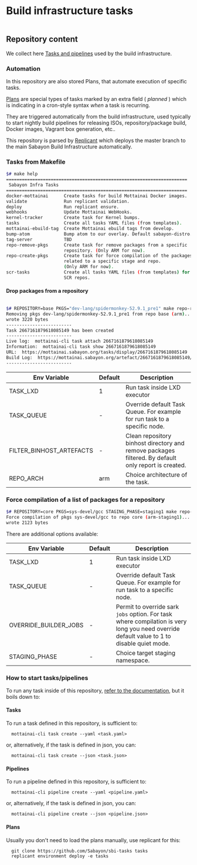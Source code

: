 # Build infrastructure tasks

<p align="center">
  <img src="https://media.giphy.com/media/l3vR6aasfs0Ae3qdG/giphy.gif" alt=""/>
</p>

## Repository content

We collect here [Tasks and pipelines](https://mottainaici.github.io/docs/usage/tasksandpipelines/) used by the build infrastructure.

### Automation

In this repository are also stored Plans, that automate execution of specific tasks.

[Plans](https://mottainaici.github.io/docs/usage/plans/) are special types of tasks marked by an extra field ( *planned* ) which is indicating in a cron-style syntax *when* a task is recurring.

They are triggered automatically from the build infrastructure, used typically to start nightly build pipelines for releasing ISOs, repository/package build, Docker images, Vagrant box generation, etc..

This repository is parsed by [Replicant](https://github.com/MottainaiCI/replicant) which deploys the master branch to the main Sabayon Build Infrastructure automatically.

### Tasks from Makefile

```bash
$# make help
=====================================================================
 Sabayon Infra Tasks
=====================================================================
docker-mottainai      Create tasks for build Mottainai Docker images.
validate              Run replicant validation.
deploy                Run replicant ensure.
webhooks              Update Mottainai WebHooks.
kernel-tracker        Create task for Kernel bumps.
tasks                 Create all tasks YAML files (from templates).
mottainai-ebuild-tag  Create Mottainai ebuild tags from develop.
bump-atom             Bump atom to our overlay. Default sabayon-distro.
tag-server            TBD
repo-remove-pkgs      Create task for remove packages from a specific
                      repository. (Only ARM for now).
repo-create-pkgs      Create task for force compilation of the packages
                      related to a specific stage and repo.
                      (Only ARM for now).
scr-tasks             Create all tasks YAML files (from templates) for 
                      SCR repos.

```

#### Drop packages from a repository

```bash

$# REPOSITORY=base PKGS="dev-lang/spidermonkey-52.9.1_pre1" make repo-remove-pkgs 
Removing pkgs dev-lang/spidermonkey-52.9.1_pre1 from repo base (arm)...
wrote 3220 bytes
-------------------------
Task 2667161879618085149 has been created
-------------------------
Live log:  mottainai-cli task attach 2667161879618085149
Information:  mottainai-cli task show 2667161879618085149
URL:  https://mottainai.sabayon.org/tasks/display/2667161879618085149
Build Log:  https://mottainai.sabayon.org/artefact/2667161879618085149/build_2667161879618085149.log
-------------------------
```
| Env Variable | Default | Description |
|--------------|---------|-------------|
| TASK_LXD | 1 | Run task inside LXD executor |
| TASK_QUEUE | - | Override default Task Queue. For example for run task to a specific node. |
| FILTER_BINHOST_ARTEFACTS | - | Clean repository binhost directory and remove packages filtered. By default only report is created. |
| REPO_ARCH | arm | Choice architecture of the task. |

### Force compilation of a list of packages for a repository

```bash
$# REPOSITORY=core PKGS=sys-devel/gcc STAGING_PHASE=staging1 make repo-create-pkgs
Force compilation of pkgs sys-devel/gcc to repo core (arm-staging1)...
wrote 2123 bytes
```

There are additional options available:

| Env Variable | Default | Description |
|--------------|---------|-------------|
| TASK_LXD | 1 | Run task inside LXD executor |
| TASK_QUEUE | - | Override default Task Queue. For example for run task to a specific node. |
| OVERRIDE_BUILDER_JOBS | - | Permit to override sark `jobs` option. For task where compilation is very long you need override default value to 1 to disable quiet mode. |
| STAGING_PHASE | - | Choice target staging namespace. |

### How to start tasks/pipelines

To run any task inside of this repository, [refer to the documentation](https://mottainaici.github.io/docs/usage/tasksandpipelines/), but it boils down to:

#### Tasks

To run a task defined in this repository, is sufficient to:

      mottainai-cli task create --yaml <task.yaml>

or, alternatively, if the task is defined in json, you can:

      mottainai-cli task create --json <task.json>

#### Pipelines

To run a pipeline defined in this repository, is sufficient to:

      mottainai-cli pipeline create --yaml <pipeline.yaml>

or, alternatively, if the task is defined in json, you can:

      mottainai-cli pipeline create --json <pipeline.json>

#### Plans

Usually you don't need to load the plans manually, use replicant for this:

      git clone https://github.com/Sabayon/sbi-tasks tasks
      replicant environment deploy -e tasks
